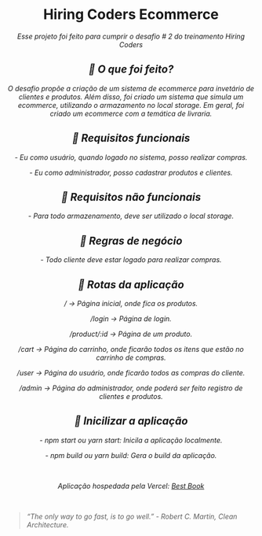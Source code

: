 <h1 align="center" > Hiring Coders Ecommerce</h1>
<p align="center" > <i> Esse projeto foi feito para cumprir o desafio # 2 do treinamento Hiring Coders<i></p>
<h2 align="center">🚀 O que foi feito?</h2>
<div align="center" >
<p> O desafio propõe a criação  de um sistema de ecommerce para invetário de clientes e produtos. Além disso, foi criado um sistema que simula um ecommerce, utilizando o armazamento no local storage. Em geral, foi criado um ecommerce com a temática de livraria.</p>
</div>

<section align="center">
<h2>🚀 Requisitos funcionais</h2>
<p >
- Eu como usuário, quando logado no sistema, posso realizar compras.
</p>
<p >
- Eu como administrador, posso cadastrar produtos e clientes.
</p>
</section>

<section align="center">
<h2>🚀 Requisitos não funcionais</h2>
<p >
- Para todo armazenamento, deve ser utilizado o local storage.
</p>
</section>

<section align="center">
<h2>🚀 Regras de negócio</h2>
<p >
- Todo cliente deve estar logado para realizar compras.
</p>
</section>

<section align="center">
<h2>🚀 Rotas da aplicação</h2>
<p >
/ -> Página inicial, onde fica os produtos.
</p>
<p >
/login -> Página de login.
</p>
<p >
/product/:id -> Página de um produto.
</p>
<p >
/cart -> Página do carrinho, onde ficarão todos os itens que estão no carrinho de compras.
</p>
<p >
/user -> Página do usuário, onde ficarão todos as compras do cliente.
</p>
<p >
/admin -> Página do administrador, onde poderá ser feito registro de clientes e produtos.
</p>
</section>

<section align="center">
<h2>🚀 Inicilizar a aplicação</h2>
<p align="center">
- npm start ou yarn start: Inicila a aplicação localmente.
</p>
<p align="center">
- npm build ou yarn build: Gera o build da aplicação.
</p>
</section>

&nbsp;

<footer align="center">
Aplicação hospedada pela Vercel: <a href="https://ecommerce-hiring-coders.vercel.app/" target="_new" >Best Book</a>
</footer>

&nbsp;

<blockquote>
“The only way to go fast, is to go well.” - Robert C. Martin, Clean Architecture.
</blockquote>
</div>
